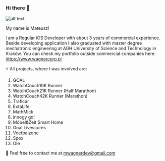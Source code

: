 ### Hi there 👋

![alt text](https://user-images.githubusercontent.com/37062928/182609624-252a52b8-9a98-4f01-ad5f-09acc1bb9383.png)

My name is Mateusz!

I am a Regular iOS Developer with about 3 years of commercial experience.
Beside developing application I also graduated with master degree mechatronic engineering at AGH University of Science and Technology in Kraków.
You can check my portfolio outside commercial companies here: https://www.wagnercorp.pl

⚡ All projects, where I was involved are:
1. GOAL
2. WatchCouch10K Runner
3. WatchCouch21K Runner (Half Marathon)
4. WatchCouch42K Runner (Marathon)
5. Traficar
6. ExtaLife
7. MathMick
8. innogy go!
9. Möbel&Zeit Smart Home
10. Goal Livescores
11. Voetbalzone
12. Spox
13. Ole

💬 Feel free to contact me at mwagnerdev@gmail.com
<!--
**MateuszW13/MateuszW13** is a ✨ _special_ ✨ repository because its `README.md` (this file) appears on your GitHub profile.
-->
